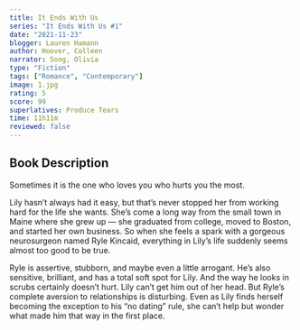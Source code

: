 ```yaml
---
title: It Ends With Us
series: "It Ends With Us #1"
date: "2021-11-23"
blogger: Lauren Hamann
author: Hoover, Colleen
narrator: Song, Olivia
type: "Fiction"
tags: ["Romance", "Contemporary"]
image: 1.jpg
rating: 5
score: 99
superlatives: Produce Tears
time: 11h11m
reviewed: false
---
```


## Book Description

Sometimes it is the one who loves you who hurts you the most.

Lily hasn’t always had it easy, but that’s never stopped her from working hard for the life she wants. She’s come a long way from the small town in Maine where she grew up — she graduated from college, moved to Boston, and started her own business. So when she feels a spark with a gorgeous neurosurgeon named Ryle Kincaid, everything in Lily’s life suddenly seems almost too good to be true.

Ryle is assertive, stubborn, and maybe even a little arrogant. He’s also sensitive, brilliant, and has a total soft spot for Lily. And the way he looks in scrubs certainly doesn’t hurt. Lily can’t get him out of her head. But Ryle’s complete aversion to relationships is disturbing. Even as Lily finds herself becoming the exception to his “no dating” rule, she can’t help but wonder what made him that way in the first place.
